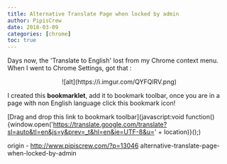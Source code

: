 ```yaml
---
title: Alternative Translate Page when locked by admin
author: PipisCrew
date: 2018-03-09
categories: [chrome]
toc: true
---
```


Days now, the 'Translate to English' lost from my Chrome context menu. When I went to Chrome Settings, got that :
<center>![alt](https://i.imgur.com/QYFQlRV.png)</center>

I created this **bookmarklet**, add it to bookmark toolbar, once you are in a page with non English language click this bookmark icon!

[Drag and drop this link to bookmark toolbar](javascript:void function(){window.open('https://translate.google.com/translate?sl=auto&tl=en&js=y&prev=_t&hl=en&ie=UTF-8&u=' + location)}();)

origin - http://www.pipiscrew.com/?p=13046 alternative-translate-page-when-locked-by-admin